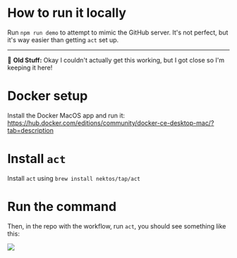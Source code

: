 # How to run it locally

Run `npm run demo` to attempt to mimic the GitHub server. It's not perfect, but it's way easier than getting `act` set up.

-----

🚨 **Old Stuff:** Okay I couldn't actually get this working, but I got close so I'm keeping it here!

# Docker setup
Install the Docker MacOS app and run it: https://hub.docker.com/editions/community/docker-ce-desktop-mac/?tab=description

# Install `act`
Install `act` using `brew install nektos/tap/act`

# Run the command
Then, in the repo with the workflow, run `act`, you should see something like this:

![](https://p195.p4.n0.cdn.getcloudapp.com/items/Jrub0D64/Image%202020-05-27%20at%203.05.10%20PM.png?v=9c8005ac98dc4e6a97b4672e3bc0be58)
